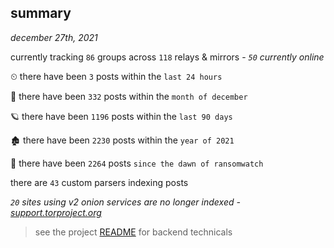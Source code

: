 
## summary
_december 27th, 2021_

currently tracking `86` groups across `118` relays & mirrors - _`50` currently online_

⏲ there have been `3` posts within the `last 24 hours`

🦈 there have been `332` posts within the `month of december`

🪐 there have been `1196` posts within the `last 90 days`

🏚 there have been `2230` posts within the `year of 2021`

🦕 there have been `2264` posts `since the dawn of ransomwatch`

there are `43` custom parsers indexing posts

_`20` sites using v2 onion services are no longer indexed - [support.torproject.org](https://support.torproject.org/onionservices/v2-deprecation/)_

> see the project [README](https://github.com/thetanz/ransomwatch#ransomwatch--) for backend technicals
